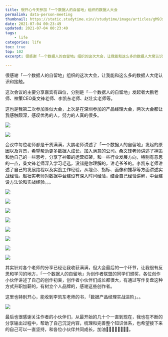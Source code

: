 ```yaml
---
title: 很开心今天参加「一个数据人的自留地」组织的数据人大会
permalink: data-person-meeting
thumbnail: https://static.studytime.xin//studytime/image/articles/gM9Jxa.jpg
date: 2021-07-04 00:23:49
updated: 2021-07-04 00:23:49
tags: 
    - life
categories: life 
toc: true
top: 102
excerpt: 很感谢「一个数据人的自留地」组织的这次大会，让我能和这么多的数据人大佬认识和接触，这也是我第二次参加类似大会，上次是在深圳参加的产品经理大会，两次大会都让我感触颇深，感叹优秀的人，努力的人真的很多。

---
```


很感谢「一个数据人的自留地」组织的这次大会，让我能和这么多的数据人大佬认识和接触。

这次会议的主要分享嘉宾有四位，分别是「一个数据人的自留地」发起者大鹏老师、神策CEO桑文锋老师、李凯东老师、赵壮实老师等。

这也是我第二次参加类似大会，上次是在深圳参加的产品经理大会，两次大会都让我感触颇深，感叹优秀的人，努力的人真的很多。

![](https://static.studytime.xin//studytime/image/articles/image-20210705000732496.png)

![](https://static.studytime.xin//studytime/image/articles/image-20210705000852406.png)

会议中每位老师都是干货满满，大鹏老师讲述了「一个数据人的自留地」发起的原因以及背景，希望帮助更多数据人成长，加入满意的公司。桑文锋老师讲述了神策和他自己的一些思考，分享了神策的运营框架，和一些行业发展方向，特别有意思的一点，桑文锋老师深入学习毛选，没错是你理解的，讲毛爷爷的。李凯东老师讲述了自己的发展路程以及实战工作经验，从埋点、指标、画像和推荐等方面讲述实战经验。赵壮实老师对数据中台建设有深入时间经验，结合自己经验讲解，中台建设方法论和实战经验。。。

![](https://static.studytime.xin//studytime/image/articles/image-20210705002909393.png)

![](https://static.studytime.xin//studytime/image/articles/image-20210705002958401.png)



![](https://static.studytime.xin//studytime/image/articles/image-20210705000830736.png)


![](https://static.studytime.xin//studytime/image/articles/image-20210705000910916.png)



![](https://static.studytime.xin//studytime/image/articles/image-20210705000934009.png)



![](https://static.studytime.xin//studytime/image/articles/image-20210705001041846.png)



![](https://static.studytime.xin//studytime/image/articles/image-20210705001054575.png)



![](https://static.studytime.xin//studytime/image/articles/image-20210705001118896.png)



其实针对各个老师的分享已经让我收获满满，但大会最后的一个环节，让我很有反思和学习的地方，「一个数据人的自留地」为创作者联盟的同学们颁奖，各位创作小伙伴讲述了自己的创作初衷，创作者小伙伴们成长都很大，有通过写作复盘这种方式升职加薪的，有树立个人品牌的，感谢这些创作者。



这里也特别开心，能收到李凯东老师的书，「数据产品经理实战进阶」。。

![](https://static.studytime.xin//studytime/image/articles/image-20210705001139629.png?x-oss-process=image/resize,w_700,h_600)



最后也很感谢关注作者的小伙伴们，从最开始的几十个一直到现在，我也在不断的分享输出过程中，帮助了自己沉淀内容，梳理和完善整个知识体系，也希望接下来的自己可以一直坚持，和各位小伙伴共同成长，加油💪🏻💪🏻💪🏻💪🏻。